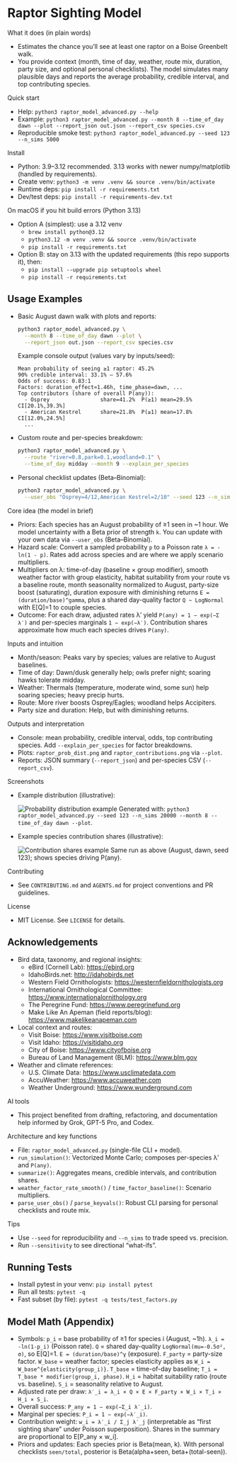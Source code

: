 # Raptor Sighting Model

What it does (in plain words)
- Estimates the chance you’ll see at least one raptor on a Boise Greenbelt walk.
- You provide context (month, time of day, weather, route mix, duration, party size, and optional personal checklists). The model simulates many plausible days and reports the average probability, credible interval, and top contributing species.

Quick start
- Help: `python3 raptor_model_advanced.py --help`
- Example: `python3 raptor_model_advanced.py --month 8 --time_of_day dawn --plot --report_json out.json --report_csv species.csv`
- Reproducible smoke test: `python3 raptor_model_advanced.py --seed 123 --n_sims 5000`

Install
- Python: 3.9–3.12 recommended. 3.13 works with newer numpy/matplotlib (handled by requirements).
- Create venv: `python3 -m venv .venv && source .venv/bin/activate`
- Runtime deps: `pip install -r requirements.txt`
- Dev/test deps: `pip install -r requirements-dev.txt`

On macOS if you hit build errors (Python 3.13)
- Option A (simplest): use a 3.12 venv
  - `brew install python@3.12`
  - `python3.12 -m venv .venv && source .venv/bin/activate`
  - `pip install -r requirements.txt`
- Option B: stay on 3.13 with the updated requirements (this repo supports it), then:
  - `pip install --upgrade pip setuptools wheel`
  - `pip install -r requirements.txt`

## Usage Examples
- Basic August dawn walk with plots and reports:
  ```bash
  python3 raptor_model_advanced.py \
    --month 8 --time_of_day dawn --plot \
    --report_json out.json --report_csv species.csv
  ```
  Example console output (values vary by inputs/seed):
  ```
  Mean probability of seeing ≥1 raptor: 45.2%
  90% credible interval: 33.1% – 57.6%
  Odds of success: 0.83:1
  Factors: duration_effect≈1.46h, time_phase=dawn, ...
  Top contributors (share of overall P(any)):
    - Osprey                share=41.2%  P(≥1) mean=29.5%  CI[20.1%,39.3%]
    - American Kestrel      share=21.8%  P(≥1) mean=17.8%  CI[12.0%,24.5%]
    ...
  ```

- Custom route and per-species breakdown:
  ```bash
  python3 raptor_model_advanced.py \
    --route "river=0.8,park=0.1,woodland=0.1" \
    --time_of_day midday --month 9 --explain_per_species
  ```

- Personal checklist updates (Beta–Binomial):
  ```bash
  python3 raptor_model_advanced.py \
    --user_obs "Osprey=4/12,American Kestrel=2/10" --seed 123 --n_sims 5000
  ```

Core idea (the model in brief)
- Priors: Each species has an August probability of ≥1 seen in ~1 hour. We model uncertainty with a Beta prior of strength `k`. You can update with your own data via `--user_obs` (Beta–Binomial).
- Hazard scale: Convert a sampled probability `p` to a Poisson rate `λ = -ln(1 - p)`. Rates add across species and are where we apply scenario multipliers.
- Multipliers on λ: time-of-day (baseline × group modifier), smooth weather factor with group elasticity, habitat suitability from your route vs a baseline route, month seasonality normalized to August, party-size boost (saturating), duration exposure with diminishing returns `E = (duration/base)^gamma`, plus a shared day-quality factor `Q ~ LogNormal` with E[Q]=1 to couple species.
- Outcome: For each draw, adjusted rates λ′ yield `P(any) = 1 − exp(−Σ λ′)` and per-species marginals `1 − exp(−λ′)`. Contribution shares approximate how much each species drives `P(any)`.

Inputs and intuition
- Month/season: Peaks vary by species; values are relative to August baselines.
- Time of day: Dawn/dusk generally help; owls prefer night; soaring hawks tolerate midday.
- Weather: Thermals (temperature, moderate wind, some sun) help soaring species; heavy precip hurts.
- Route: More river boosts Osprey/Eagles; woodland helps Accipiters.
- Party size and duration: Help, but with diminishing returns.

Outputs and interpretation
- Console: mean probability, credible interval, odds, top contributing species. Add `--explain_per_species` for factor breakdowns.
- Plots: `raptor_prob_dist.png` and `raptor_contributions.png` via `--plot`.
- Reports: JSON summary (`--report_json`) and per-species CSV (`--report_csv`).

Screenshots
- Example distribution (illustrative):
  
  ![Probability distribution example](docs/raptor_prob_dist_example.png)
  Generated with: `python3 raptor_model_advanced.py --seed 123 --n_sims 20000 --month 8 --time_of_day dawn --plot`.

- Example species contribution shares (illustrative):
  
  ![Contribution shares example](docs/raptor_contributions_example.png)
  Same run as above (August, dawn, seed 123); shows species driving P(any).

Contributing
- See `CONTRIBUTING.md` and `AGENTS.md` for project conventions and PR guidelines.

License
- MIT License. See `LICENSE` for details.

## Acknowledgements
- Bird data, taxonomy, and regional insights:
  - eBird (Cornell Lab): https://ebird.org
  - IdahoBirds.net: http://idahobirds.net
  - Western Field Ornithologists: https://westernfieldornithologists.org
  - International Ornithological Committee: https://www.internationalornithology.org
  - The Peregrine Fund: https://www.peregrinefund.org
  - Make Like An Apeman (field reports/blog): https://www.makelikeanapeman.com
- Local context and routes:
  - Visit Boise: https://www.visitboise.com
  - Visit Idaho: https://visitidaho.org
  - City of Boise: https://www.cityofboise.org
  - Bureau of Land Management (BLM): https://www.blm.gov
- Weather and climate references:
  - U.S. Climate Data: https://www.usclimatedata.com
  - AccuWeather: https://www.accuweather.com
  - Weather Underground: https://www.wunderground.com

AI tools
- This project benefited from drafting, refactoring, and documentation help informed by Grok, GPT-5 Pro, and Codex.

Architecture and key functions
- File: `raptor_model_advanced.py` (single-file CLI + model).
- `run_simulation()`: Vectorized Monte Carlo; composes per-species λ′ and `P(any)`.
- `summarize()`: Aggregates means, credible intervals, and contribution shares.
- `weather_factor_rate_smooth()` / `time_factor_baseline()`: Scenario multipliers.
- `parse_user_obs()` / `parse_keyvals()`: Robust CLI parsing for personal checklists and route mix.

Tips
- Use `--seed` for reproducibility and `--n_sims` to trade speed vs. precision.
- Run `--sensitivity` to see directional “what-ifs”.

## Running Tests
- Install pytest in your venv: `pip install pytest`
- Run all tests: `pytest -q`
- Fast subset (by file): `pytest -q tests/test_factors.py`

## Model Math (Appendix)
- Symbols: `p_i` = base probability of ≥1 for species i (August, ~1h). `λ_i = -ln(1-p_i)` (Poisson rate). `Q` = shared day-quality `LogNormal(mu=-0.5σ², σ)`, so E[Q]=1. `E = (duration/base)^γ` (exposure). `F_party` = party-size factor. `W_base` = weather factor; species elasticity applies as `W_i = W_base^{elasticity(group_i)}`. `T_base` = time-of-day baseline; `T_i = T_base * modifier(group_i, phase)`. `H_i` = habitat suitability ratio (route vs. baseline). `S_i` = seasonality relative to August.
- Adjusted rate per draw: `λ′_i = λ_i × Q × E × F_party × W_i × T_i × H_i × S_i`.
- Overall success: `P_any = 1 − exp(−Σ_i λ′_i)`.
- Marginal per species: `P_i = 1 − exp(−λ′_i)`.
- Contribution weight: `w_i = λ′_i / Σ_j λ′_j` (interpretable as “first sighting share” under Poisson superposition). Shares in the summary are proportional to E[P_any × w_i].
- Priors and updates: Each species prior is Beta(mean, k). With personal checklists `seen/total`, posterior is Beta(alpha+seen, beta+(total-seen)).
